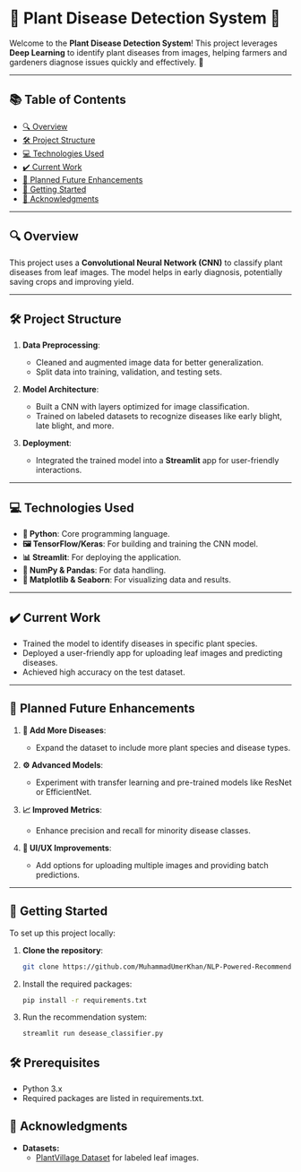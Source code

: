 # 🌱 Plant Disease Detection System 🌿  

Welcome to the **Plant Disease Detection System**! This project leverages **Deep Learning** to identify plant diseases from images, helping farmers and gardeners diagnose issues quickly and effectively. 🌾  

---

## 📚 Table of Contents  
- [🔍 Overview](#-overview)  
- [🛠️ Project Structure](#-project-structure)  
- [💻 Technologies Used](#-technologies-used)  
- [✔️ Current Work](#-current-work)  
- [🎯 Planned Future Enhancements](#-planned-future-enhancements)  
- [🚀 Getting Started](#-getting-started)  
- [📄 Acknowledgments](#-acknowledgments)  

---  

## 🔍 Overview  

This project uses a **Convolutional Neural Network (CNN)** to classify plant diseases from leaf images. The model helps in early diagnosis, potentially saving crops and improving yield.  

---  

## 🛠️ Project Structure  

1. **Data Preprocessing**:  
   - Cleaned and augmented image data for better generalization.  
   - Split data into training, validation, and testing sets.  

2. **Model Architecture**:  
   - Built a CNN with layers optimized for image classification.  
   - Trained on labeled datasets to recognize diseases like early blight, late blight, and more.  

3. **Deployment**:  
   - Integrated the trained model into a **Streamlit** app for user-friendly interactions.  

---  

## 💻 Technologies Used  
- **🐍 Python**: Core programming language.  
- **🖼️ TensorFlow/Keras**: For building and training the CNN model.  
- **📊 Streamlit**: For deploying the application.  
- **🧮 NumPy & Pandas**: For data handling.  
- **🌌 Matplotlib & Seaborn**: For visualizing data and results.  

---  

## ✔️ Current Work  

- Trained the model to identify diseases in specific plant species.  
- Deployed a user-friendly app for uploading leaf images and predicting diseases.  
- Achieved high accuracy on the test dataset.  

---  

## 🎯 Planned Future Enhancements  

1. **🌱 Add More Diseases**:  
   - Expand the dataset to include more plant species and disease types.  

2. **⚙️ Advanced Models**:  
   - Experiment with transfer learning and pre-trained models like ResNet or EfficientNet.  

3. **📈 Improved Metrics**:  
   - Enhance precision and recall for minority disease classes.  

4. **📱 UI/UX Improvements**:  
   - Add options for uploading multiple images and providing batch predictions.  

---  


## 🚀 Getting Started  

To set up this project locally:  

1. **Clone the repository**:  
   ```bash  
   git clone https://github.com/MuhammadUmerKhan/NLP-Powered-Recommendation-System.git  


2. Install the required packages:
    ```bash
    pip install -r requirements.txt
    ```
3. Run the recommendation system:
    ```bash
    streamlit run desease_classifier.py


## 🛠️ Prerequisites
- Python 3.x
- Required packages are listed in requirements.txt.

## 📄 Acknowledgments
- **Datasets:**
   - [PlantVillage Dataset](https://www.kaggle.com/datasets/arjuntejaswi/plant-village) for labeled leaf images.
